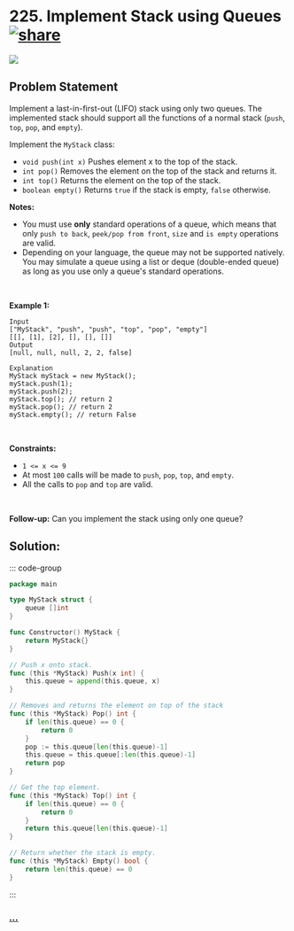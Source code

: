 # 225. Implement Stack using Queues [![share]](https://leetcode.com/problems/implement-stack-using-queues/)

![][easy]

## Problem Statement

<p>Implement a last-in-first-out (LIFO) stack using only two queues. The implemented stack should support all the functions of a normal stack (<code>push</code>, <code>top</code>, <code>pop</code>, and <code>empty</code>).</p>
<p>Implement the <code>MyStack</code> class:</p>
<ul>
<li><code>void push(int x)</code> Pushes element x to the top of the stack.</li>
<li><code>int pop()</code> Removes the element on the top of the stack and returns it.</li>
<li><code>int top()</code> Returns the element on the top of the stack.</li>
<li><code>boolean empty()</code> Returns <code>true</code> if the stack is empty, <code>false</code> otherwise.</li>
</ul>
<p><b>Notes:</b></p>
<ul>
<li>You must use <strong>only</strong> standard operations of a queue, which means that only <code>push to back</code>, <code>peek/pop from front</code>, <code>size</code> and <code>is empty</code> operations are valid.</li>
<li>Depending on your language, the queue may not be supported natively. You may simulate a queue using a list or deque (double-ended queue) as long as you use only a queue's standard operations.</li>
</ul>
<p> </p>
<p><strong class="example">Example 1:</strong></p>

```
Input
["MyStack", "push", "push", "top", "pop", "empty"]
[[], [1], [2], [], [], []]
Output
[null, null, null, 2, 2, false]

Explanation
MyStack myStack = new MyStack();
myStack.push(1);
myStack.push(2);
myStack.top(); // return 2
myStack.pop(); // return 2
myStack.empty(); // return False
```

<p> </p>
<p><strong>Constraints:</strong></p>
<ul>
<li><code>1 &lt;= x &lt;= 9</code></li>
<li>At most <code>100</code> calls will be made to <code>push</code>, <code>pop</code>, <code>top</code>, and <code>empty</code>.</li>
<li>All the calls to <code>pop</code> and <code>top</code> are valid.</li>
</ul>
<p> </p>
<p><strong>Follow-up:</strong> Can you implement the stack using only one queue?</p>

## Solution:

::: code-group

```go [Go]
package main

type MyStack struct {
	queue []int
}

func Constructor() MyStack {
	return MyStack{}
}

// Push x onto stack.
func (this *MyStack) Push(x int) {
	this.queue = append(this.queue, x)
}

// Removes and returns the element on top of the stack
func (this *MyStack) Pop() int {
	if len(this.queue) == 0 {
		return 0
	}
	pop := this.queue[len(this.queue)-1]
	this.queue = this.queue[:len(this.queue)-1]
	return pop
}

// Get the top element.
func (this *MyStack) Top() int {
	if len(this.queue) == 0 {
		return 0
	}
	return this.queue[len(this.queue)-1]
}

// Return whether the stack is empty.
func (this *MyStack) Empty() bool {
	return len(this.queue) == 0
}

```

:::

### [_..._](#)

```

```

<!----------------------------------{ link }--------------------------------->

[share]: https://graph.org/file/3ea5234dda646b71c574a.png
[easy]: https://img.shields.io/badge/Difficulty-Easy-bright.svg
[medium]: https://img.shields.io/badge/Difficulty-Medium-yellow.svg
[hard]: https://img.shields.io/badge/Difficulty-Hard-red.svg
